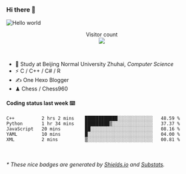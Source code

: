 ### Hi there 👋


<img src="https://raw.githubusercontent.com/sagar-viradiya/sagar-viradiya/master/resources/banner.png" alt="Hello world">
<p align="center"> 
  Visitor count<br/>
  <img src="https://profile-counter.glitch.me/youszoe/count.svg" />
</p>

<br/>


- 🍻  Study at Beijing Normal University Zhuhai, _Computer Science_
- ⚡  C / C++ / C# / R
- ✍️  One Hexo Blogger
- ♟  Chess / Chess960 


#### Coding status last week ⌨️

<!--START_SECTION:waka-->
```text
C++          2 hrs 2 mins    ████████████░░░░░░░░░░░░░   48.59 % 
Python       1 hr 34 mins    █████████▒░░░░░░░░░░░░░░░   37.37 % 
JavaScript   20 mins         ██░░░░░░░░░░░░░░░░░░░░░░░   08.16 % 
YAML         10 mins         █░░░░░░░░░░░░░░░░░░░░░░░░   04.00 % 
XML          2 mins          ▒░░░░░░░░░░░░░░░░░░░░░░░░   00.81 % 
```
<!--END_SECTION:waka-->

<br/>
<center><img src="http://ghchart.rshah.org/409ba5/yousazoe" alt="" /></center>


<h6>* These nice badges are generated by <a href="https://shields.io/">Shields.io</a> and <a href="https://github.com/spencerwooo/Substats">Substats</a>.</h6>
